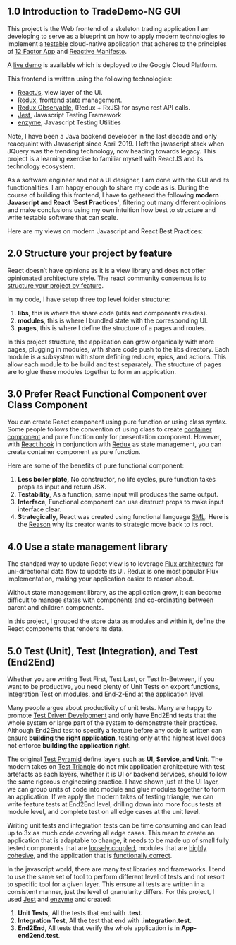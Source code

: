 <h2>1.0 Introduction to TradeDemo-NG GUI</h2>

This project is the Web frontend of a skeleton trading application I am developing to serve as a blueprint on how to apply modern technologies to implement a <a href="https://dzone.com/articles/the-battle-of-the-testing-triangle">testable</a> cloud-native application that adheres to the principles of <a href="https://12factor.net/">12 Factor App</a> and <a href="https://www.reactivemanifesto.org/">Reactive Manifesto</a>.

A <a href="http://tradedemo-ng.appspot.com" alt="tradedemo-ng">live demo</a> is available which is deployed to the Google Cloud Platform.

This frontend is written using the following technologies:
<ul>
  <li><a href="https://reactjs.org" alt="reactjs">ReactJs</a>, view layer of the UI.</li>
  <li><a href="https://redux.js.org" alt="redux">Redux</a>, frontend state management.</li>
  <li><a href="https://redux-observable.js.org/" alt="redux">Redux Observable</a>, (Redux + RxJS) for async rest API calls.</li>
  <li><a href="https://jestjs.io/" alt="redux">Jest</a>, Javascript Testing Framework</li>
  <li><a href="https://airbnb.io/enzyme/" alt="enzyme">enzyme</a>, Javascript Testing Utilities</li>
</ul>

Note, I have been a Java backend developer in the last decade and only reacquaint with Javascript since April 2019. I left the javascript stack when JQuery was the trending technology, now heading towards legacy. This project is a learning exercise to familiar myself with ReactJS and its technology ecosystem.

As a software engineer and not a UI designer, I am done with the GUI and its functionalities. I am happy enough to share my code as is. During the course of building this frontend, I have to gathered the following <b>modern Javascript and React 'Best Practices'</b>, filtering out many different opinions and make conclusions using my own intuition how best to structure and write testable software that can scale.

Here are my views on modern Javascript and React Best Practices:

<h2>2.0 Structure your project by feature</h2>
<p>
React doesn’t have opinions as it is a view library and does not offer opinionated architecture style.
The react community consensus is to <a href="https://reactjs.org/docs/faq-structure.html">structure your project by feature</a>.
<p>

<p>
In my code, I have setup three top level folder structure:

<ol>
  <li><b>libs</b>, this is where the share code (utils and components resides).</li>
  <li><b>modules</b>, this is where I bundled state with the corresponding UI.</li>
  <li><b>pages</b>, this is where I define the structure of a pages and routes.</li>
</ol>
</p>

In this project structure, the application can grow organically with more pages, plugging in modules, with share code push to the libs directory. Each module is a subsystem with store defining reducer, epics, and actions. This allow each module to be build and test separately. The structure of pages are to glue these modules together to form an application.

<h2>3.0 Prefer React Functional Component over Class Component </h2>
<p>
You can create React component using pure function or using class syntax. Some people follows the convention of using class to create <a href="https://medium.com/@learnreact/container-components-c0e67432e005">container component</a> and pure function only for presentation component. However, with <a href="https://reactjs.org/docs/hooks-effect.html">React hook</a> in conjunction with <a href="https://redux.js.org" alt="redux">Redux</a> as state management, you can create container component as pure function.
</p>
<p>Here are some of the benefits of pure functional component:
<ol>
  <li><b>Less boiler plate,</b> No constructor, no life cycles, pure function takes props as input and return JSX.</li>
  <li><b>Testability</b>, As a function, same input will produces the same output.</li>
  <li><b>Interface</b>, Functional component can use destruct props to make input interface clear.</li>
  <li><b>Strategically</b>, React was created using functional language <a href="https://en.wikipedia.org/wiki/Standard_ML">SML</a>. Here is the <a href="https://reasonml.github.io/docs/en/what-and-why">Reason</a> why its creator wants to strategic move back to its root.
</ol>
</p>

<h2>4.0 Use a state management library</h2>
<p>
The standard way to update React view is to leverage <a href="https://facebook.github.io/flux/docs/in-depth-overview">Flux architecture</a> for uni-directional data flow to update its UI. Redux is one most popular Flux implementation, making your application easier to reason about.
</p>
<p>
Without state management library, as the application grow, it can become difficult to manage states with components and co-ordinating between parent and children components.
</p>
<p>
In this project, I grouped the store data as modules and within it, define the React components that renders its data.
</p>

<h2>5.0 Test (Unit), Test (Integration), and Test (End2End)</h2>
<p>
Whether you are writing Test First, Test Last, or Test In-Between, if you want to be productive, you need plenty of Unit Tests on export functions, Integration Test on modules, and End-2-End at the application level.
</p>
<p>
Many people argue about productivity of unit tests. Many are happy to promote <a href="https://en.wikipedia.org/wiki/Test-driven_development">Test Driven Development</a> and only have End2End tests that the whole system or large part of the system to demonstrate their practices. Although End2End test to specify a feature before any code is written can ensure <b>building the right application</b>, testing only at the highest level does not enforce <b>building the application right</b>.
</p>
<p>
The original <a href="https://martinfowler.com/bliki/TestPyramid.html">Test Pyramid</a> define layers such as <b>UI, Service, and Unit</b>. The modern takes on <a href="https://dzone.com/articles/the-battle-of-the-testing-triangle">Test Triangle</a> do not mix application architecture with test artefacts as each layers, whether it is UI or backend services, should follow the same rigorous engineering practice. I have shown just at the UI layer, we can group units of code into module and glue modules together to form an application. If we apply the modern takes of testing triangle, we can write feature tests at End2End level, drilling down into more focus tests at module level, and complete test on all edge cases at the unit level.
</p>
<p>
Writing unit tests and integration tests can be time consuming and can lead up to 3x as much code covering all edge cases. This mean to create an application that is adaptable to change, it needs to be made up of small fully tested components that are <a href="https://en.wikipedia.org/wiki/Loose_coupling">loosely coupled</a>, modules that are <a href="https://en.wikipedia.org/wiki/Cohesion_(computer_science)">highly cohesive</a>, and the application that is <a href="https://www.tutorialspoint.com/software_testing_dictionary/correctness.htm">functionally correct</a>.
</p>
<p>
In the javascript world, there are many test libraries and frameworks. I tend to use the same set of tool to perform different level of tests and not resort to specific tool for a given layer. This ensure all tests are written in a consistent manner, just the level of granularity differs. For this project, I used <a href="https://jestjs.io/" alt="redux">Jest</a> and <a href="https://airbnb.io/enzyme/" alt="enzyme">enzyme</a> and created:

<ol>
  <li><b>Unit Tests,</b> All the tests that end with <b>.test.</b></li>
  <li><b>Integration Test,</b> All the test that end with <b>.integration.test.</b></li>
  <li><b>End2End</b>, All tests that verify the whole application is in <b>App-end2end.test</b>.</li>
</ol>
</p>
